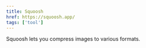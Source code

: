```yaml
---
title: Squoosh
href: https://squoosh.app/
tags: ['tool']
---
```


Squoosh lets you compress images to various formats.
